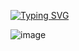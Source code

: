 [![Typing SVG](https://readme-typing-svg.demolab.com?font=Fira+Code&pause=1000&color=0FF74B&width=435&lines=Multiply+matrix+non+parallel)](https://git.io/typing-svg)

![image](https://user-images.githubusercontent.com/91962461/197322036-bcc89edd-9742-47ec-a663-a9e36f36bb9d.png)
